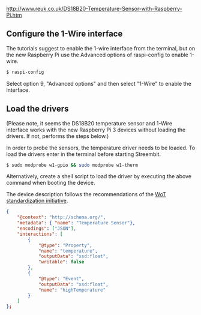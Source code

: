 ﻿

http://www.reuk.co.uk/DS18B20-Temperature-Sensor-with-Raspberry-Pi.htm

Configure the 1-Wire interface
------------------------------

The tutorials suggest to enable the 1-wire interface from the terminal, but on the new Raspberry Pi use the Advanced options of raspi-config to enable 1-wire.

```bash
$ raspi-config 
```

Select option 9, "Advanced options" and then select "1-Wire" to enable the interface.

Load the drivers
----------------

(Please note, it seems the DS18B20 temperature sensor and 1-Wire interface works with the new Raspberry Pi 3 devices without loading the drivers. If not, performs the steps below.)

In order to probe the sensors, the temperature driver needs to be loaded. To load the drivers enter in the terminal before starting Streembit.

```bash
$ sudo modprobe w1-gpio && sudo modprobe w1-therm
```

Alternatively, create a shell script to load the driver by executing the above command when booting the device.

The device description follows the recommendations of the [WoT standardization initiative](https://www.w3.org/WoT/IG/). 

```json
{
    "@context": "http://schema.org/",
    "metadata": { "name": "Temperature Sensor"},
    "encodings": ["JSON"],
    "interactions": [
        {
            "@type": "Property",
            "name": "temperature",
            "outputData": "xsd:float",
            "writable": false
        },
        { 
            "@type": "Event",
            "outputData": "xsd:float",
            "name": "highTemperature"
        }
    ]
};
```





